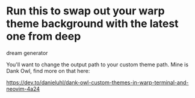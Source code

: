 # Run this to swap out your warp theme background with the latest one from deep

dream generator

You'll want to change the output path to your custom theme path. Mine is Dank
Owl, find more on that here:

https://dev.to/danieluhl/dank-owl-custom-themes-in-warp-terminal-and-neovim-4a24
